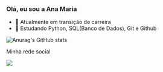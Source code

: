 ### Olá, eu sou a Ana Maria

- 🔭 Atualmente em transição de carreira
- 🌱 Estudando Python, SQL(Banco de Dados), Git e Github

 
 
 
 ![Anurag's GitHub stats](https://github-readme-stats.vercel.app/api?username=an&show_icoacruvinelgons=true&theme=transparent)
 






 
 
 
 Minha rede social
 
  <a href="https://www.linkedin.com/in/ana-maria-cruvinel-gomes-de-oliveira-406a91130/" target="_blank"><img src="https://img.shields.io/badge/-LinkedIn-%230077B5?style=for-the-badge&logo=linkedin&logoColor=white" target="_blank"></a>
